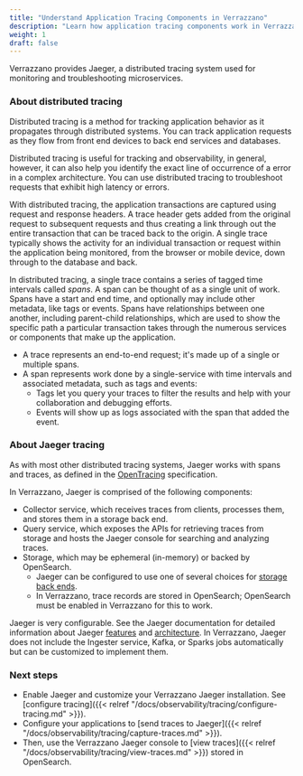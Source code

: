 ```yaml
---
title: "Understand Application Tracing Components in Verrazzano"
description: "Learn how application tracing components work in Verrazzano"
weight: 1
draft: false
---
```


Verrazzano provides Jaeger, a distributed tracing system used for monitoring and troubleshooting microservices.

### About distributed tracing
Distributed tracing is a method for tracking application behavior as it propagates through distributed systems.
You can track application requests as they flow from front end devices to back end services and databases.

Distributed tracing is useful for tracking and observability, in general, however, it can also help you identify
the exact line of occurrence of a error in a complex architecture. You can use distributed tracing to troubleshoot
requests that exhibit high latency or errors.

With distributed tracing, the application transactions are captured using request and response headers. A trace header gets added from the original request to subsequent requests and thus creating a link through out the entire transaction that can be traced back to the origin. A single trace typically shows the activity for an individual transaction or request within the application being monitored, from the browser or mobile device, down through to the database and back.

In distributed tracing, a single trace contains a series of tagged time intervals called _spans_. A span can be thought of as a single unit of work. Spans have a start and end time, and optionally may include other metadata, like tags or events. Spans have relationships between one another, including parent-child relationships, which are used to show the specific path a particular transaction takes through the numerous services or components that make up the application.

- A trace represents an end-to-end request; it's made up of a single or multiple spans.
- A span represents work done by a single-service with time intervals and associated metadata, such as tags and events:
   - Tags let you query your traces to filter the results and help with your collaboration and debugging efforts.
   - Events will show up as logs associated with the span that added the event.

### About Jaeger tracing

As with most other distributed tracing systems, Jaeger works with spans and traces, as defined in the [OpenTracing](https://github.com/opentracing/specification/blob/master/specification.md) specification.

In Verrazzano, Jaeger is comprised of the following components:

- Collector service, which receives traces from clients, processes them, and stores them in a storage back end.
- Query service, which exposes the APIs for retrieving traces from storage and hosts the Jaeger console for searching and analyzing traces.
- Storage, which may be ephemeral (in-memory) or backed by OpenSearch.
   - Jaeger can be configured to use one of several choices for [storage back ends](https://www.jaegertracing.io/docs/{{<jaeger_doc_version>}}/deployment/#span-storage-backends).
   - In Verrazzano, trace records are stored in OpenSearch; OpenSearch must be enabled in Verrazzano for this to work.

Jaeger is very configurable. See the Jaeger documentation for detailed information about Jaeger [features](https://www.jaegertracing.io/docs/{{<jaeger_doc_version>}}/features/) and [architecture](https://www.jaegertracing.io/docs/{{<jaeger_doc_version>}}/architecture). In Verrazzano, Jaeger does not include the Ingester service, Kafka, or Sparks jobs automatically but can be customized to implement them.

### Next steps

- Enable Jaeger and customize your Verrazzano Jaeger installation. See [configure tracing]({{< relref "/docs/observability/tracing/configure-tracing.md" >}}).
- Configure your applications to [send traces to Jaeger]({{< relref "/docs/observability/tracing/capture-traces.md" >}}).
- Then, use the Verrazzano Jaeger console to [view traces]({{< relref "/docs/observability/tracing/view-traces.md" >}}) stored in OpenSearch.

